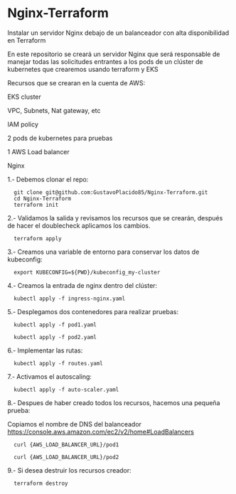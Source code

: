 # Nginx-Terraform
Instalar un servidor Nginx debajo de un balanceador con alta disponibilidad en Terraform 

En este repositorio se creará un servidor Nginx que será responsable de manejar todas las solicitudes entrantes a los pods de un clúster de kubernetes que crearemos usando terraform y EKS

Recursos que se crearan en la cuenta de AWS:

  EKS cluster

  VPC, Subnets, Nat gateway, etc

  IAM policy

  2 pods de kubernetes para pruebas

  1 AWS Load balancer

  Nginx


1.- Debemos clonar el repo: 


      git clone git@github.com:GustavoPlacido85/Nginx-Terraform.git
      cd Nginx-Terraform
      terraform init

2.- Validamos la salida y revisamos los recursos que se crearán, después de hacer el doublecheck aplicamos los cambios.


      terraform apply

3.- Creamos una variable de entorno para conservar los datos de kubeconfig:


      export KUBECONFIG=${PWD}/kubeconfig_my-cluster

4.- Creamos la entrada de nginx dentro del clúster:

      kubectl apply -f ingress-nginx.yaml

5.- Desplegamos dos contenedores para realizar pruebas:

      kubectl apply -f pod1.yaml

      kubectl apply -f pod2.yaml

6.- Implementar las rutas:

      kubectl apply -f routes.yaml

7.- Activamos el autoscaling:

      kubectl apply -f auto-scaler.yaml

8.- Despues de haber creado todos los recursos, hacemos una pequeña prueba:

Copiamos el nombre de DNS del balanceador https://console.aws.amazon.com/ec2/v2/home#LoadBalancers

      curl {AWS_LOAD_BALANCER_URL}/pod1

      curl {AWS_LOAD_BALANCER_URL}/pod2

9.- Si desea destruir los recursos creador:

      terraform destroy
